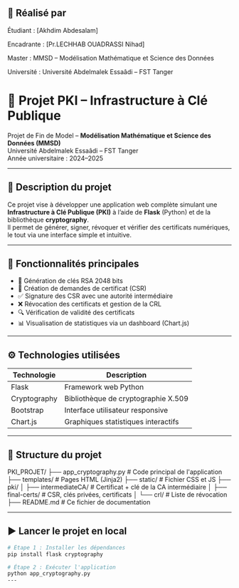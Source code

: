 ## 👤 Réalisé par
Étudiant : [Akhdim Abdesalam]

Encadrante : [Pr.LECHHAB OUADRASSI Nihad]

Master : MMSD – Modélisation Mathématique et Science des Données

Université : Université Abdelmalek Essaâdi – FST Tanger

# 🔐 Projet PKI – Infrastructure à Clé Publique     

Projet de Fin de Model – **Modélisation Mathématique et Science des Données (MMSD)**  
Université Abdelmalek Essaâdi – FST Tanger  
Année universitaire : 2024–2025

---

## 📌 Description du projet

Ce projet vise à développer une application web complète simulant une **Infrastructure à Clé Publique (PKI)** à l’aide de **Flask** (Python) et de la bibliothèque **cryptography**.  
Il permet de générer, signer, révoquer et vérifier des certificats numériques, le tout via une interface simple et intuitive.

---

## 🧱 Fonctionnalités principales

- 🔑 Génération de clés RSA 2048 bits
- 📜 Création de demandes de certificat (CSR)
- ✅ Signature des CSR avec une autorité intermédiaire
- ❌ Révocation des certificats et gestion de la CRL
- 🔍 Vérification de validité des certificats
- 📊 Visualisation de statistiques via un dashboard (Chart.js)

---

## ⚙️ Technologies utilisées

| Technologie   | Description                            |
|---------------|----------------------------------------|
| Flask         | Framework web Python                   |
| Cryptography  | Bibliothèque de cryptographie X.509    |
| Bootstrap     | Interface utilisateur responsive       |
| Chart.js      | Graphiques statistiques interactifs    |

---

## 📂 Structure du projet

PKI_PROJET/
├── app_cryptography.py # Code principal de l'application
├── templates/ # Pages HTML (Jinja2)
├── static/ # Fichier CSS et JS
├── pki/
│ ├── intermediateCA/ # Certificat + clé de la CA intermédiaire
│ ├── final-certs/ # CSR, clés privées, certificats
│ └── crl/ # Liste de révocation
├── README.md # Ce fichier de documentation


---

## ▶️ Lancer le projet en local

```bash
# Étape 1 : Installer les dépendances
pip install flask cryptography

# Étape 2 : Exécuter l'application
python app_cryptography.py
---
